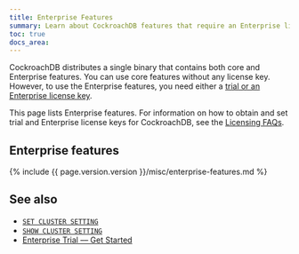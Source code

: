 ```yaml
---
title: Enterprise Features
summary: Learn about CockroachDB features that require an Enterprise license key.
toc: true
docs_area:
---
```


CockroachDB distributes a single binary that contains both core and Enterprise features. You can use core features without any license key. However, to use the Enterprise features, you need either a [trial or an Enterprise license key](licensing-faqs.html#obtain-a-license).

This page lists Enterprise features. For information on how to obtain and set trial and Enterprise license keys for CockroachDB, see the [Licensing FAQs](licensing-faqs.html#obtain-a-license).

## Enterprise features

{% include {{ page.version.version }}/misc/enterprise-features.md %}

## See also

- [`SET CLUSTER SETTING`](set-cluster-setting.html)
- [`SHOW CLUSTER SETTING`](show-cluster-setting.html)
- [Enterprise Trial –– Get Started](get-started-with-enterprise-trial.html)
